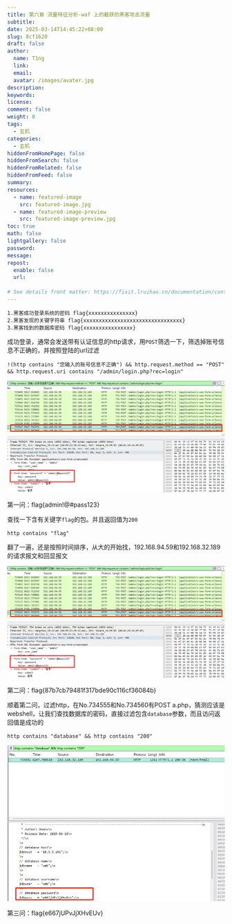 ```yaml
---
title: 第六章 流量特征分析-waf 上的截获的黑客攻击流量
subtitle:
date: 2025-03-14T14:45:22+08:00
slug: 8cf1620
draft: false
author:
  name: T1ng
  link:
  email:
  avatar: /images/avater.jpg
description:
keywords:
license:
comment: false
weight: 0
tags:
  - 玄机
categories:
  - 玄机
hiddenFromHomePage: false
hiddenFromSearch: false
hiddenFromRelated: false
hiddenFromFeed: false
summary:
resources:
  - name: featured-image
    src: featured-image.jpg
  - name: featured-image-preview
    src: featured-image-preview.jpg
toc: true
math: false
lightgallery: false
password:
message:
repost:
  enable: false
  url:

# See details front matter: https://fixit.lruihao.cn/documentation/content-management/introduction/#front-matter
---
```


<!--more-->

<!-- Place resource files in the current article directory and reference them using relative paths, like this: `![alt](images/screenshot.jpg)`. -->

```
1.黑客成功登录系统的密码 flag{xxxxxxxxxxxxxxx}
2.黑客发现的关键字符串 flag{xxxxxxxxxxxxxxxxxxxxxxxxxxxxxxxx}
3.黑客找到的数据库密码 flag{xxxxxxxxxxxxxxxx}
```

成功登录，通常会发送带有认证信息的http请求，用`POST`筛选一下，筛选掉账号信息不正确的，并按照登陆的url过滤

```
!(http contains "您输入的账号信息不正确") && http.request.method == "POST" && http.request.uri contains "/admin/login.php?rec=login"
```



![](images/f2ee7c03ad0e7debe835653565f7ca1d.png)

第一问：flag{admin!@#pass123}

查找一下含有关键字`flag`的包。并且返回值为`200`

```
http contains "flag"
```

翻了一遍，还是按照时间排序，从大的开始找，192.168.94.59和192.168.32.189的请求报文和回显报文

![](images/f2ee7c03ad0e7debe835653565f7ca1d.png)

第二问：flag{87b7cb79481f317bde90c116cf36084b}

顺着第二问，过滤http，在No.734555和No.734560有POST a.php，猜测应该是webshell，让我们查找数据库的密码，直接过滤包含`database`参数，而且访问返回值是成功的

```
http contains "database" && http contains "200"
```



![](images/826a2b500ab863c44849e683f6460d31.png)

第三问：flag{e667jUPvJjXHvEUv}
